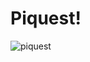 # Piquest!
![piquest](https://github.com/user-attachments/assets/6b931774-1c46-4dd4-9e31-55e5a76e28ce)
